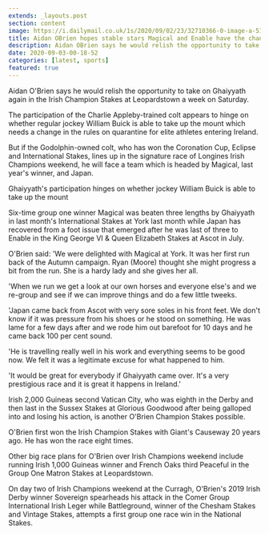 ```yaml
---
extends: _layouts.post
section: content
image: https://i.dailymail.co.uk/1s/2020/09/02/23/32710366-0-image-a-51_1599087146804.jpg 
title: Aidan OBrien hopes stable stars Magical and Enable have the chance to face Ghaiyyath again 
description: Aidan OBrien says he would relish the opportunity to take on Ghaiyyath again in the Irish Champion Stakes at Leopardstown a week on Saturday. 
date: 2020-09-03-00-18-52 
categories: [latest, sports] 
featured: true 
--- 
```

Aidan O'Brien says he would relish the opportunity to take on Ghaiyyath again in the Irish Champion Stakes at Leopardstown a week on Saturday.

The participation of the Charlie Appleby-trained colt appears to hinge on whether regular jockey William Buick is able to take up the mount which needs a change in the rules on quarantine for elite athletes entering Ireland.

But if the Godolphin-owned colt, who has won the Coronation Cup, Eclipse and International Stakes, lines up in the signature race of Longines Irish Champions weekend, he will face a team which is headed by Magical, last year's winner, and Japan.

Ghaiyyath's participation hinges on whether jockey William Buick is able to take up the mount

Six-time group one winner Magical was beaten three lengths by Ghaiyyath in last month's International Stakes at York last month while Japan has recovered from a foot issue that emerged after he was last of three to Enable in the King George VI & Queen Elizabeth Stakes at Ascot in July.

O'Brien said: 'We were delighted with Magical at York. It was her first run back of the Autumn campaign. Ryan (Moore) thought she might progress a bit from the run. She is a hardy lady and she gives her all.

'When we run we get a look at our own horses and everyone else's and we re-group and see if we can improve things and do a few little tweeks.

'Japan came back from Ascot with very sore soles in his front feet. We don't know if it was pressure from his shoes or he stood on something. He was lame for a few days after and we rode him out barefoot for 10 days and he came back 100 per cent sound.

'He is travelling really well in his work and everything seems to be good now. We felt it was a legitimate excuse for what happened to him.

'It would be great for everybody if Ghaiyyath came over. It's a very prestigious race and it is great it happens in Ireland.'

Irish 2,000 Guineas second Vatican City, who was eighth in the Derby and then last in the Sussex Stakes at Glorious Goodwood after being galloped into and losing his action, is another O'Brien Champion Stakes possible.

O'Brien first won the Irish Champion Stakes with Giant's Causeway 20 years ago. He has won the race eight times.

Other big race plans for O'Brien over Irish Champions weekend include running Irish 1,000 Guineas winner and French Oaks third Peaceful in the Group One Matron Stakes at Leopardstown.

On day two of Irish Champions weekend at the Curragh, O'Brien's 2019 Irish Derby winner Sovereign spearheads his attack in the Comer Group International Irish Leger while Battleground, winner of the Chesham Stakes and Vintage Stakes, attempts a first group one race win in the National Stakes.

